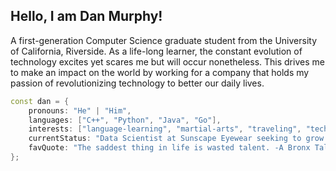 ## Hello, I am Dan Murphy!

A first-generation Computer Science graduate student from the University of California, Riverside. As a life-long learner, the constant evolution of technology excites yet scares me but will occur nonetheless. This drives me to make an impact on the world by working for a company that holds my passion of revolutionizing technology to better our daily lives.

```c++
const dan = {
    pronouns: "He" | "Him",
    languages: ["C++", "Python", "Java", "Go"],
    interests: ["language-learning", "martial-arts", "traveling", "tech", "open-source", "gaming"],
    currentStatus: "Data Scientist at Sunscape Eyewear seeking to grow my professional career",
    favQuote: "The saddest thing in life is wasted talent. -A Bronx Tale (1993)"
};
```